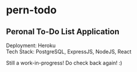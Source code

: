# pern-todo

## Peronal To-Do List Application
Deployment: Heroku <br/> 
Tech Stack: PostgreSQL, ExpressJS, NodeJS, React

Still a work-in-progress! Do check back again! :)